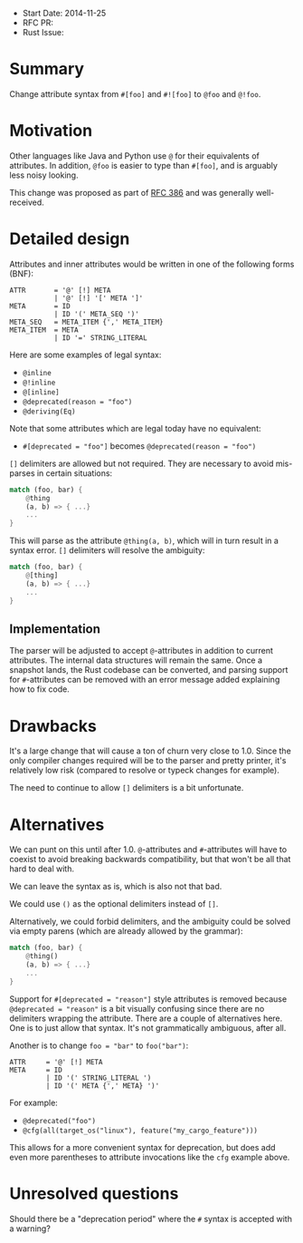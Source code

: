 - Start Date: 2014-11-25
- RFC PR:
- Rust Issue:

# Summary

Change attribute syntax from `#[foo]` and `#![foo]` to `@foo` and `@!foo`.

# Motivation

Other languages like Java and Python use `@` for their equivalents of
attributes. In addition, `@foo` is easier to type than `#[foo]`, and is
arguably less noisy looking.

This change was proposed as part of [RFC
386](https://github.com/rust-lang/rfcs/pull/386/files) and was generally
well-received.

# Detailed design

Attributes and inner attributes would be written in one of the following forms
(BNF):

```
ATTR       = '@' [!] META
           | '@' [!] '[' META ']'
META       = ID
           | ID '(' META_SEQ ')'
META_SEQ   = META_ITEM {',' META_ITEM}
META_ITEM  = META
           | ID '=' STRING_LITERAL
```

Here are some examples of legal syntax:

* `@inline`
* `@!inline`
* `@[inline]`
* `@deprecated(reason = "foo")`
* `@deriving(Eq)`

Note that some attributes which are legal today have no equivalent:

* `#[deprecated = "foo"]` becomes `@deprecated(reason = "foo")`

`[]` delimiters are allowed but not required. They are necessary to avoid
mis-parses in certain situations:
```rust
match (foo, bar) {
    @thing
    (a, b) => { ...}
    ...
}
```
This will parse as the attribute `@thing(a, b)`, which will in turn result in
a syntax error. `[]` delimiters will resolve the ambiguity:
```rust
match (foo, bar) {
    @[thing]
    (a, b) => { ...}
    ...
}
```

## Implementation

The parser will be adjusted to accept `@`-attributes in addition to current
attributes. The internal data structures will remain the same. Once a snapshot
lands, the Rust codebase can be converted, and parsing support for
`#`-attributes can be removed with an error message added explaining how to fix
code.

# Drawbacks

It's a large change that will cause a ton of churn very close to 1.0. Since the
only compiler changes required will be to the parser and pretty printer, it's
relatively low risk (compared to resolve or typeck changes for example).

The need to continue to allow `[]` delimiters is a bit unfortunate.

# Alternatives

We can punt on this until after 1.0. `@`-attributes and `#`-attributes will
have to coexist to avoid breaking backwards compatibility, but that won't be
all that hard to deal with.

We can leave the syntax as is, which is also not that bad.

We could use `()` as the optional delimiters instead of `[]`.

Alternatively, we could forbid delimiters, and the ambiguity could be solved
via empty parens (which are already allowed by the grammar):
```rust
match (foo, bar) {
    @thing()
    (a, b) => { ...}
    ...
}
```

Support for `#[deprecated = "reason"]` style attributes is removed because
`@deprecated = "reason"` is a bit visually confusing since there are no
delimiters wrapping the attribute. There are a couple of alternatives here.
One is to just allow that syntax. It's not grammatically ambiguous, after all.

Another is to change `foo = "bar"` to `foo("bar")`:
```
ATTR     = '@' [!] META
META     = ID
         | ID '(' STRING_LITERAL ')
         | ID '(' META {',' META} ')'
```

For example:
* `@deprecated("foo")`
* `@cfg(all(target_os("linux"), feature("my_cargo_feature")))`

This allows for a more convenient syntax for deprecation, but does add even
more parentheses to attribute invocations like the `cfg` example above.

# Unresolved questions

Should there be a "deprecation period" where the `#` syntax is accepted with a
warning?
